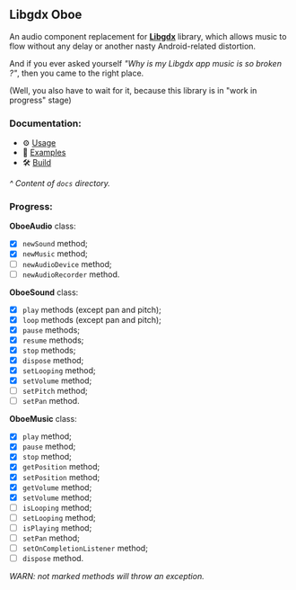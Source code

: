 ## Libgdx Oboe

An audio component replacement for [**Libgdx**][libgdx] library, which allows music to flow without any delay or another nasty Android-related distortion. 

And if you ever asked yourself *"Why is my Libgdx app music is so broken ?"*, then you came to the right place.

(Well, you also have to wait for it, because this library is in "work in progress" stage) 

### Documentation:

- ⚙️ [Usage][usage]
- 🎹 [Examples][examples]
- 🛠 [Build][build]

*^ Content of `docs` directory.*

### Progress:

**OboeAudio** class:

- [x] `newSound` method;
- [x] `newMusic` method;
- [ ] `newAudioDevice` method;
- [ ] `newAudioRecorder` method.

**OboeSound** class:

- [x] `play` methods (except pan and pitch);
- [x] `loop` methods (except pan and pitch);
- [x] `pause` methods;
- [x] `resume` methods;
- [x] `stop` methods;
- [x] `dispose` method;
- [x] `setLooping` method;
- [x] `setVolume` method;
- [ ] `setPitch` method;
- [ ] `setPan` method.

**OboeMusic** class:

- [x] `play` method;
- [x] `pause` method;
- [x] `stop` method;
- [x] `getPosition` method;
- [x] `setPosition` method;
- [x] `getVolume` method;
- [x] `setVolume` method;
- [ ] `isLooping` method;
- [ ] `setLooping` method;
- [ ] `isPlaying` method;
- [ ] `setPan` method;
- [ ] `setOnCompletionListener` method;
- [ ] `dispose` method.

*WARN: not marked methods will throw an exception.*

[libgdx]: https://github.com/libgdx/libgdx
[usage]: /docs/Usage.md
[examples]: /docs/Examples.md
[build]: /docs/Build.md

